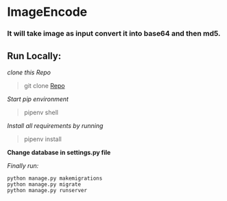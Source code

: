 # ImageEncode
### It will take image as input convert it into base64 and then md5.
## Run Locally:
*clone this Repo*
 > git clone [Repo](https://github.com/Vikku14/ImageEncode.git)
 
 *Start pip environment*
  > pipenv shell
  
  *Install all requirements by running*
  > pipenv install
  
**Change database in settings.py file**

*Finally run:*

```
python manage.py makemigrations
python manage.py migrate
python manage.py runserver
```

